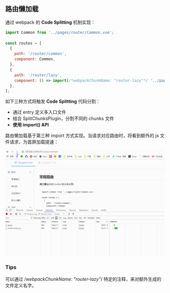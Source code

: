 ## 路由懒加载

通过 webpack 的 **Code Splitting** 机制实现：

```js
import Common from '../pages/router/Common.vue';

const routes = [
  {
    path: '/router/common',
    component: Common,
  },
  {
    path: '/router/lazy',
    component: () => import(/*webpackChunkName: "router-lazy"*/ '../pages/router/Lazy.vue'),
  },
];
```

如下三种方式将触发 **Code Splitting** 代码分割：

- 通过 entry 定义多入口文件
- 结合 SplitChunksPlugin，分割不同的 chunks 文件
- **使用 import() API**

路由懒加载基于第三种 import 方式实现。当请求对应路由时，将看到额外的 js 文件请求，为首屏加载提速：

![示意图](./lazy.gif)

### Tips

可以通过 /_webpackChunkName: "router-lazy"_/ 特定的注释，来对额外生成的文件定义名字。
